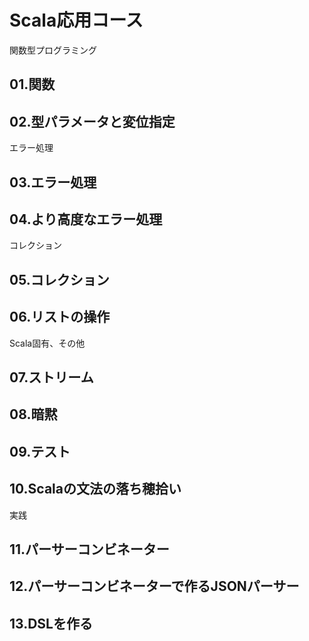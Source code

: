# Scala応用コース

関数型プログラミング
## 01.関数
## 02.型パラメータと変位指定

エラー処理
## 03.エラー処理
## 04.より高度なエラー処理

コレクション
## 05.コレクション
## 06.リストの操作

Scala固有、その他
## 07.ストリーム
## 08.暗黙
## 09.テスト
## 10.Scalaの文法の落ち穂拾い

実践
## 11.パーサーコンビネーター
## 12.パーサーコンビネーターで作るJSONパーサー
## 13.DSLを作る